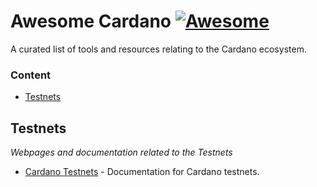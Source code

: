 # Awesome Cardano [![Awesome](https://cdn.rawgit.com/sindresorhus/awesome/d7305f38d29fed78fa85652e3a63e154dd8e8829/media/badge.svg)](https://github.com/sindresorhus/awesome)
A curated list of tools and resources relating to the Cardano ecosystem.

### Content
- [Testnets](#testnets)

## Testnets

 *Webpages and documentation related to the Testnets*

- [Cardano Testnets](https://testnets.cardano.org/en/) - Documentation for Cardano testnets.

